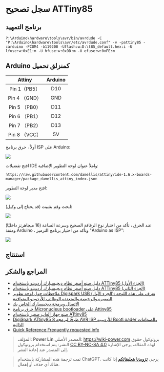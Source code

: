# سجل تصحيح ATTiny85

## برنامج التمهيد

```shell
P:\Arduino\hardware\tools\avr/bin/avrdude -C "P:\Arduino\hardware\tools\avr/etc/avrdude.conf" -v -pattiny85 -carduino -PCOM4 -b119200 -Uflash:w:D:\t85_default.hex:i -U lfuse:w:0xE1:m -U hfuse:w:0xDD:m -U efuse:w:0xFE:m
```

## Arduino كمنزلق تحميل

|    Attiny     | Arduino |
| :-----------: | :-----: |
| Pin 1（PB5）  |   D10   |
| Pin 4 （GND） |   GND   |
| Pin 5 （PB0） |   D11   |
| Pin 6 （PB1） |   D12   |
| Pin 7 （PB2） |   D13   |
| Pin 8 （VCC） |   5V    |

أولاً ، حرق برنامج ISP على Arduino:

![](https://img.wiki-power.com/d/wiki-media/img/20200426144425.png)

افتح تفضيلات IDE واملأ عنوان لوحة التطوير الإضافية:

```
https://raw.githubusercontent.com/damellis/attiny/ide-1.6.x-boards-manager/package_damellis_attiny_index.json
```

افتح مدير لوحة التطوير:

![](https://img.wiki-power.com/d/wiki-media/img/20200426144642.png)

ابحث وقم بتثبيت (قد يحتاج إلى وكيل):

![](https://img.wiki-power.com/d/wiki-media/img/20200426144732.png)

عند الحرق ، تأكد من اختيار نوع الرقاقة الصحيح وسرعة الساعة (16 ميجاهرتز داخليًا) ومنفذ Arduino ، وتأكد من اختيار برنامج الترميز "Arduino as ISP":

![](https://img.wiki-power.com/d/wiki-media/img/20200426144834.png)

## استنتاج

## المراجع والشكر

- [دليل صنع أصغر نظام ديجيسبارك أردوينو باستخدام ATTiny85 (الجزء الأول)](https://blog.csdn.net/Argon_Ghost/article/details/103637870?depth_1-utm_source=distribute.pc_relevant.none-task-blog-BlogCommendFromBaidu-4&utm_source=distribute.pc_relevant.none-task-blog-BlogCommendFromBaidu-4)
- [دليل صنع أصغر نظام ديجيسبارك أردوينو باستخدام ATTiny85 (الجزء الثاني)](https://blog.csdn.net/Argon_Ghost/article/details/103859931)
- [ملاحظات حول لوحة تطوير Digispark USB (الجزء الأول): تعرف على هذه اللوحة الصغيرة والرخيصة والمتعددة الوظائف للأردوينو المتوافقة](https://zhuanlan.zhihu.com/p/73336394)
- [الاتصال وبرمجة ديجيسبارك الخاص بك](http://digistump.com/wiki/digispark/tutorials/connecting)
- [حرق برنامج Micronucleus bootloader على Attiny85](http://iremo-tw.blogspot.com/2018/03/attiny85-micronucleus-bootloader.html)
- [صنع جهاز ألعاب صغير باستخدام ATtiny85](https://www.jianshu.com/p/55e86b4e0194)
- [DigiSpark ATtiny85 8 طرفًا لبرمجة AVR ISP للأردوينو BootLoader والصمامات الذائبة](http://blog.sina.com.cn/s/blog_6566538d0102w6qk.html)
- [Quick Reference Frequently requested info](http://digistump.com/wiki/digispark/quickref)

> المؤلف: **Power Lin**
> المصدر الأصلي: <https://wiki-power.com>
> بروتوكول حقوق النشر: يتم استخدام بروتوكول [CC BY-NC-SA 4.0](https://creativecommons.org/licenses/by/4.0/deed.zh) لهذه المقالة، يرجى الإشارة إلى المصدر عند إعادة النشر.

> تمت ترجمة هذه المشاركة باستخدام ChatGPT، يرجى [**تزويدنا بتعليقاتكم**](https://github.com/linyuxuanlin/Wiki_MkDocs/issues/new) إذا كانت هناك أي حذف أو إهمال.
